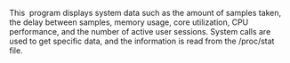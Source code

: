 This  program displays system data such as the amount of samples taken, the delay between samples, memory usage, core utilization, CPU performance, and the number of active user sessions. System calls are used to get specific data, and the information is read from the /proc/stat file.
